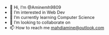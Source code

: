 - 👋 Hi, I’m @Aminemh9809
- 👀 I’m interested in Web Dev
- 🌱 I’m currently learning Computer Science
- 💞️ I’m looking to collaborate on 
- 📫 How to reach me mahdiamine@outlook.com

<!---
Aminemh9809/Aminemh9809 is a ✨ special ✨ repository because its `README.md` (this file) appears on your GitHub profile.
You can click the Preview link to take a look at your changes.
--->
